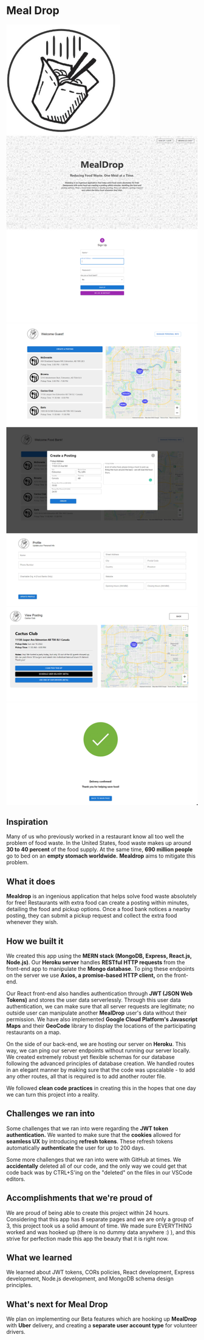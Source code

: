 # Meal Drop

<img src="logo.jpg" width="300">
<img src="landing.png">
<img src="signup.png">
<img src="main.png">
<img src="create.jpg">
<img src="personalInfo.jpg">
<img src="viewPost.png">
<img src="confirmation.png">



## Inspiration
Many of us who previously worked in a restaurant know all too well the problem of food waste. In the United States, food waste makes up around **30 to 40 percent** of the food supply. At the same time, **690 million people** go to bed on an **empty stomach worldwide.** **Mealdrop** aims to mitigate this problem. 

## What it does
**Mealdrop** is an ingenious application that helps solve food waste absolutely for free! Restaurants with extra food can create a posting within minutes, detailing the food and pickup options. Once a food bank notices a nearby posting, they can submit a pickup request and collect the extra food whenever they wish.

## How we built it
We created this app using the **MERN stack (MongoDB, Express, React.js, Node.js)**. Our **Heroku server** handles **RESTful HTTP requests** from the front-end app to manipulate the **Mongo database**. To ping these endpoints on the server we use **Axios, a promise-based HTTP client,** on the front-end. 

Our React front-end also handles authentication through **JWT (JSON Web Tokens)** and stores the user data serverlessly. Through this user data authentication, we can make sure that all server requests are legitimate; no outside user can manipulate another **MealDrop** user's data without their permission. We have also implemented **Google Cloud Platform's Javascript Maps** and their **GeoCode** library to display the locations of the participating restaurants on a map.

On the side of our back-end, we are hosting our server on **Heroku**. This way, we can ping our server endpoints without running our server locally. We created extremely robust yet flexible schemas for our database following the advanced principles of database creation. We handled routes in an elegant manner by making sure that the code was upscalable - to add any other routes, all that is required is to add another router file. 

We followed **clean code practices** in creating this in the hopes that one day we can turn this project into a reality.

## Challenges we ran into
Some challenges that we ran into were regarding the **JWT token authentication.** We wanted to make sure that the **cookies** allowed for **seamless UX** by introducing **refresh tokens**. These refresh tokens automatically **authenticate** the user for up to 200 days.

Some more challenges that we ran into were with GitHub at times. We **accidentally** deleted all of our code, and the only way we could get that code back was by CTRL+S'ing on the "deleted" on the files in our VSCode editors.

## Accomplishments that we're proud of
We are proud of being able to create this project within 24 hours. Considering that this app has 8 separate pages and we are only a group of 3, this project took us a solid amount of time. We made sure EVERYTHING worked and was hooked up (there is no dummy data anywhere :) ), and this strive for perfection made this app the beauty that it is right now.

## What we learned
We learned about JWT tokens, CORs policies, React development, Express development, Node.js development, and MongoDB schema design principles.

## What's next for Meal Drop
We plan on implementing our Beta features which are hooking up **MealDrop** with **Uber** delivery, and creating a **separate user account type** for volunteer drivers. 
